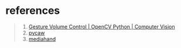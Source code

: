 
# references
>1. [Gesture Volume Control | OpenCV Python | Computer Vision](https://youtu.be/9iEPzbG-xLE)
>2. [pycaw](https://github.com/AndreMiras/pycaw)
>3. [mediahand](https://google.github.io/mediapipe/solutions/hands.html)
